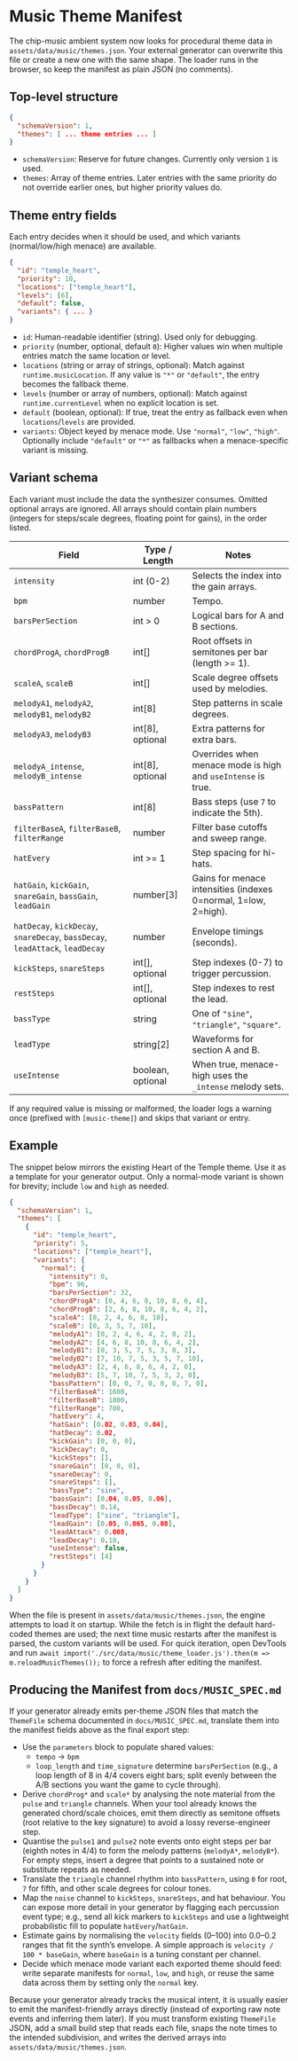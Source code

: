 # Music Theme Manifest

The chip-music ambient system now looks for procedural theme data in
`assets/data/music/themes.json`. Your external generator can overwrite this file or
create a new one with the same shape. The loader runs in the browser, so keep the
manifest as plain JSON (no comments).

## Top-level structure

```json
{
  "schemaVersion": 1,
  "themes": [ ... theme entries ... ]
}
```

- `schemaVersion`: Reserve for future changes. Currently only version `1` is used.
- `themes`: Array of theme entries. Later entries with the same priority do not override
  earlier ones, but higher priority values do.

## Theme entry fields

Each entry decides when it should be used, and which variants (normal/low/high menace)
are available.

```json
{
  "id": "temple_heart",
  "priority": 10,
  "locations": ["temple_heart"],
  "levels": [6],
  "default": false,
  "variants": { ... }
}
```

- `id`: Human-readable identifier (string). Used only for debugging.
- `priority` (number, optional, default `0`): Higher values win when multiple entries
  match the same location or level.
- `locations` (string or array of strings, optional): Match against
  `runtime.musicLocation`. If any value is `"*"` or `"default"`, the entry becomes the
  fallback theme.
- `levels` (number or array of numbers, optional): Match against `runtime.currentLevel`
  when no explicit location is set.
- `default` (boolean, optional): If true, treat the entry as fallback even when
  `locations`/`levels` are provided.
- `variants`: Object keyed by menace mode. Use `"normal"`, `"low"`, `"high"`.
  Optionally include `"default"` or `"*"` as fallbacks when a menace-specific variant
  is missing.

## Variant schema

Each variant must include the data the synthesizer consumes. Omitted optional arrays are
ignored. All arrays should contain plain numbers (integers for steps/scale degrees,
floating point for gains), in the order listed.

| Field | Type / Length | Notes |
| ----- | -------------- | ----- |
| `intensity` | int (0-2) | Selects the index into the gain arrays. |
| `bpm` | number | Tempo. |
| `barsPerSection` | int > 0 | Logical bars for A and B sections. |
| `chordProgA`, `chordProgB` | int[] | Root offsets in semitones per bar (length >= 1). |
| `scaleA`, `scaleB` | int[] | Scale degree offsets used by melodies. |
| `melodyA1`, `melodyA2`, `melodyB1`, `melodyB2` | int[8] | Step patterns in scale degrees. |
| `melodyA3`, `melodyB3` | int[8], optional | Extra patterns for extra bars. |
| `melodyA_intense`, `melodyB_intense` | int[8], optional | Overrides when menace mode is high and `useIntense` is true. |
| `bassPattern` | int[8] | Bass steps (use `7` to indicate the 5th). |
| `filterBaseA`, `filterBaseB`, `filterRange` | number | Filter base cutoffs and sweep range. |
| `hatEvery` | int >= 1 | Step spacing for hi-hats. |
| `hatGain`, `kickGain`, `snareGain`, `bassGain`, `leadGain` | number[3] | Gains for menace intensities (indexes 0=normal, 1=low, 2=high). |
| `hatDecay`, `kickDecay`, `snareDecay`, `bassDecay`, `leadAttack`, `leadDecay` | number | Envelope timings (seconds). |
| `kickSteps`, `snareSteps` | int[], optional | Step indexes (0-7) to trigger percussion. |
| `restSteps` | int[], optional | Step indexes to rest the lead. |
| `bassType` | string | One of `"sine"`, `"triangle"`, `"square"`. |
| `leadType` | string[2] | Waveforms for section A and B. |
| `useIntense` | boolean, optional | When true, menace-high uses the `_intense` melody sets. |

If any required value is missing or malformed, the loader logs a warning once (prefixed
with `[music-theme]`) and skips that variant or entry.

## Example

The snippet below mirrors the existing Heart of the Temple theme. Use it as a template
for your generator output. Only a normal-mode variant is shown for brevity; include `low`
and `high` as needed.

```json
{
  "schemaVersion": 1,
  "themes": [
    {
      "id": "temple_heart",
      "priority": 5,
      "locations": ["temple_heart"],
      "variants": {
        "normal": {
          "intensity": 0,
          "bpm": 96,
          "barsPerSection": 32,
          "chordProgA": [0, 4, 6, 8, 10, 8, 6, 4],
          "chordProgB": [2, 6, 8, 10, 8, 6, 4, 2],
          "scaleA": [0, 2, 4, 6, 8, 10],
          "scaleB": [0, 3, 5, 7, 10],
          "melodyA1": [0, 2, 4, 6, 4, 2, 0, 2],
          "melodyA2": [4, 6, 8, 10, 8, 6, 4, 2],
          "melodyB1": [0, 3, 5, 7, 5, 3, 0, 3],
          "melodyB2": [7, 10, 7, 5, 3, 5, 7, 10],
          "melodyA3": [2, 4, 6, 8, 6, 4, 2, 0],
          "melodyB3": [5, 7, 10, 7, 5, 3, 2, 0],
          "bassPattern": [0, 0, 7, 0, 0, 0, 7, 0],
          "filterBaseA": 1600,
          "filterBaseB": 1800,
          "filterRange": 700,
          "hatEvery": 4,
          "hatGain": [0.02, 0.03, 0.04],
          "hatDecay": 0.02,
          "kickGain": [0, 0, 0],
          "kickDecay": 0,
          "kickSteps": [],
          "snareGain": [0, 0, 0],
          "snareDecay": 0,
          "snareSteps": [],
          "bassType": "sine",
          "bassGain": [0.04, 0.05, 0.06],
          "bassDecay": 0.14,
          "leadType": ["sine", "triangle"],
          "leadGain": [0.05, 0.065, 0.08],
          "leadAttack": 0.008,
          "leadDecay": 0.18,
          "useIntense": false,
          "restSteps": [4]
        }
      }
    }
  ]
}
```

When the file is present in `assets/data/music/themes.json`, the engine attempts to load
it on startup. While the fetch is in flight the default hard-coded themes are used; the
next time music restarts after the manifest is parsed, the custom variants will be used.
For quick iteration, open DevTools and run
`await import('./src/data/music/theme_loader.js').then(m => m.reloadMusicThemes());`
to force a refresh after editing the manifest.

## Producing the Manifest from `docs/MUSIC_SPEC.md`

If your generator already emits per-theme JSON files that match the `ThemeFile` schema
documented in `docs/MUSIC_SPEC.md`, translate them into the manifest fields above as the
final export step:

- Use the `parameters` block to populate shared values:
  - `tempo` → `bpm`
  - `loop_length` and `time_signature` determine `barsPerSection` (e.g., a loop length of
    8 in 4/4 covers eight bars; split evenly between the A/B sections you want the game to
    cycle through).
- Derive `chordProg*` and `scale*` by analysing the note material from the `pulse` and
  `triangle` channels. When your tool already knows the generated chord/scale choices,
  emit them directly as semitone offsets (root relative to the key signature) to avoid a
  lossy reverse-engineer step.
- Quantise the `pulse1` and `pulse2` note events onto eight steps per bar (eighth notes in
  4/4) to form the melody patterns (`melodyA*`, `melodyB*`). For empty steps, insert a
  degree that points to a sustained note or substitute repeats as needed.
- Translate the `triangle` channel rhythm into `bassPattern`, using `0` for root, `7` for
  fifth, and other scale degrees for colour tones.
- Map the `noise` channel to `kickSteps`, `snareSteps`, and hat behaviour. You can expose
  more detail in your generator by flagging each percussion event type; e.g., send all
  kick markers to `kickSteps` and use a lightweight probabilistic fill to populate
  `hatEvery`/`hatGain`.
- Estimate gains by normalising the `velocity` fields (0–100) into 0.0–0.2 ranges that fit
  the synth’s envelope. A simple approach is `velocity / 100 * baseGain`, where
  `baseGain` is a tuning constant per channel.
- Decide which menace mode variant each exported theme should feed: write separate
  manifests for `normal`, `low`, and `high`, or reuse the same data across them by setting
  only the `normal` key.

Because your generator already tracks the musical intent, it is usually easier to emit the
manifest-friendly arrays directly (instead of exporting raw note events and inferring them
later). If you must transform existing `ThemeFile` JSON, add a small build step that reads
each file, snaps the note times to the intended subdivision, and writes the derived arrays
into `assets/data/music/themes.json`.

